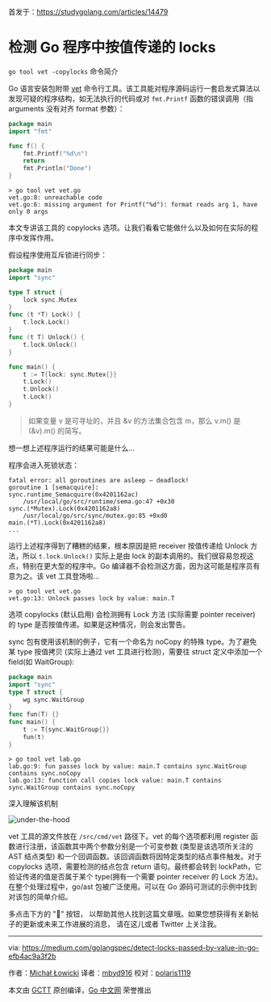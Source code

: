 首发于：https://studygolang.com/articles/14479

# 检测 Go 程序中按值传递的 locks

`go tool vet -copylocks` 命令简介

Go 语言安装包附带 [vet](https://golang.org/cmd/vet/) 命令行工具。该工具能对程序源码运行一套启发式算法以发现可疑的程序结构，如无法执行的代码或对 `fmt.Printf` 函数的错误调用（指 arguments 没有对齐 format 参数）：

```go
package main
import "fmt"

func f() {
    fmt.Printf("%d\n")
    return
    fmt.Println("Done")
}
```

```
> go tool vet vet.go
vet.go:8: unreachable code
vet.go:6: missing argument for Printf("%d"): format reads arg 1, have only 0 args
```

本文专讲该工具的 copylocks 选项。让我们看看它能做什么以及如何在实际的程序中发挥作用。

假设程序使用互斥锁进行同步：

```go
package main
import "sync"

type T struct {
    lock sync.Mutex
}
func (t *T) Lock() {
    t.lock.Lock()
}
func (t T) Unlock() {
    t.lock.Unlock()
}

func main() {
    t := T{lock: sync.Mutex{}}
    t.Lock()
    t.Unlock()
    t.Lock()
}
```

> 如果变量 v 是可寻址的，并且 &v 的方法集合包含 m，那么 v.m() 是 (&v).m() 的简写。

想一想上述程序运行的结果可能是什么...

程序会进入死锁状态：

```
fatal error: all goroutines are asleep — deadlock!
goroutine 1 [semacquire]:
sync.runtime_Semacquire(0x4201162ac)
    /usr/local/go/src/runtime/sema.go:47 +0x30
sync.(*Mutex).Lock(0x4201162a8)
    /usr/local/go/src/sync/mutex.go:85 +0xd0
main.(*T).Lock(0x4201162a8)
...
```

运行上述程序得到了糟糕的结果，根本原因是把 receiver 按值传递给 Unlock 方法，所以 `t.lock.Unlock()` 实际上是由 lock 的副本调用的。我们很容易忽视这点，特别在更大型的程序中。Go 编译器不会检测这方面，因为这可能是程序员有意为之。该 vet 工具登场啦...

```
> go tool vet vet.go
vet.go:13: Unlock passes lock by value: main.T
```

选项 copylocks (默认启用) 会检测拥有 Lock 方法 (实际需要 pointer receiver) 的 type 是否按值传递。如果是这种情况，则会发出警告。

sync 包有使用该机制的例子，它有一个命名为 noCopy 的特殊 type。为了避免某 type 按值拷贝 (实际上通过 vet 工具进行检测)，需要往 struct 定义中添加一个 field(如 WaitGroup):

```go
package main
import "sync"
type T struct {
    wg sync.WaitGroup
}
func fun(T) {}
func main() {
    t := T{sync.WaitGroup{}}
    fun(t)
}
```

```
> go tool vet lab.go
lab.go:9: fun passes lock by value: main.T contains sync.WaitGroup contains sync.noCopy
lab.go:13: function call copies lock value: main.T contains sync.WaitGroup contains sync.noCopy
```

深入理解该机制

![under-the-hood](https://raw.githubusercontent.com/studygolang/gctt-images/master/Detect-Locks-Passed-by-Value-in-Go/under-the-hood.jpeg)

vet 工具的源文件放在 `/src/cmd/vet` 路径下。vet 的每个选项都利用 register 函数进行注册，该函数其中两个参数分别是一个可变参数 (类型是该选项所关注的 AST 结点类型) 和一个回调函数。该回调函数将因特定类型的结点事件触发。对于 copylocks 选项，需要检测的结点包含 return 语句。最终都会转到 lockPath，它验证传递的值是否属于某个 type(拥有一个需要 pointer receiver 的 Lock 方法)。在整个处理过程中，go/ast 包被广泛使用。可以在 Go 源码可测试的示例中找到对该包的简单介绍。

多点击下方的 "👏" 按钮， 以帮助其他人找到这篇文章哦。如果您想获得有关新帖子的更新或未来工作进展的消息， 请在这儿或者 Twitter 上关注我。

---

via: https://medium.com/golangspec/detect-locks-passed-by-value-in-go-efb4ac9a3f2b

作者：[Michał Łowicki](https://medium.com/@mlowicki)
译者：[mbyd916](https://github.com/mbyd916)
校对：[polaris1119](https://github.com/polaris1119)

本文由 [GCTT](https://github.com/studygolang/GCTT) 原创编译，[Go 中文网](https://studygolang.com/) 荣誉推出
